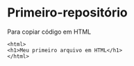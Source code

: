 # Primeiro-repositório
Para copiar código em HTML
```
<html>
<h1>Meu primeiro arquivo em HTML</h1>
</html>
```
